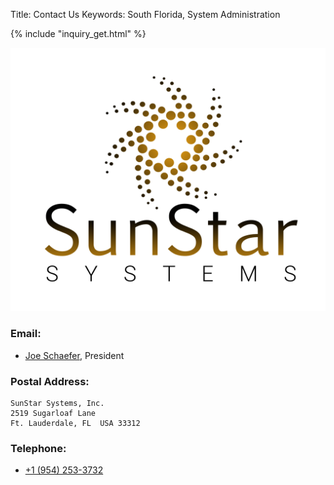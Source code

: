 Title: Contact Us
Keywords: South Florida, System Administration

<div class="float-lg-right">
{% include "inquiry_get.html" %}
</div>

![SunStar Systems](images/sunstarlogowhole.png)

### Email:

- [Joe Schaefer](mailto://joe@sunstarsys.com), President

### Postal Address:

    SunStar Systems, Inc.
    2519 Sugarloaf Lane
    Ft. Lauderdale, FL  USA 33312

### Telephone:

- [+1 (954) 253-3732](tel://1.954.253.3732/)

<div style="height:800px">&nbsp;<br/></div>

